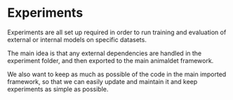 # Experiments

Experiments are all set up required in order to run training and evaluation of external or internal models on specific datasets.

The main idea is that any external dependencies are handled in the experiment folder, and then exported to the main animaldet framework.

We also want to keep as much as possible of the code in the main imported framework, so that we can easily update and maintain it
and keep experiments as simple as possible.